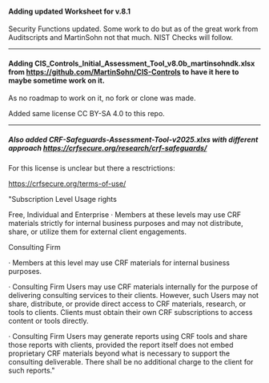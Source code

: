 #### Adding updated Worksheet for v.8.1
Security Functions updated. Some work to do but as of the great work from Auditscripts and MartinSohn not that much.
NIST Checks will follow.

----

#### Adding **CIS_Controls_Initial_Assessment_Tool_v8.0b_martinsohndk.xlsx** from https://github.com/MartinSohn/CIS-Controls to have it here to maybe sometime work on it. 

As no roadmap to work on it, no fork or clone was made.

Added same license CC BY-SA 4.0 to this repo.

----

##### Also added **CRF-Safeguards-Assessment-Tool-v2025.xlxs** with different approach https://crfsecure.org/research/crf-safeguards/

For this license is unclear but there a resctrictions:

https://crfsecure.org/terms-of-use/

"Subscription Level 	Usage rights

Free, Individual and Enterprise
	·   Members at these levels may use CRF materials strictly for internal business purposes and may not distribute, share, or utilize them for external client engagements.
 
Consulting Firm 	

·  Members at this level may use CRF materials for internal business purposes.

·  Consulting Firm Users may use CRF materials internally for the purpose of delivering consulting services to their clients. However, such Users may not share, distribute, or provide direct access to CRF materials, research, or tools to clients. Clients must obtain their own CRF subscriptions to access content or tools directly.

·  Consulting Firm Users may generate reports using CRF tools and share those reports with clients, provided the report itself does not embed proprietary CRF materials beyond what is necessary to support the consulting deliverable. There shall be no additional charge to the client for such reports."
